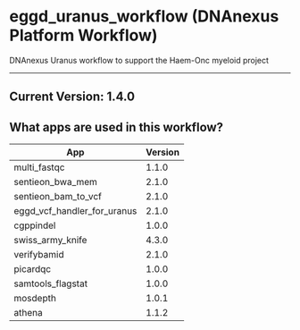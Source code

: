 # eggd_uranus_workflow (DNAnexus Platform Workflow)
DNAnexus Uranus workflow to support the Haem-Onc myeloid project

-------

## Current Version: 1.4.0

## What apps are used in this workflow?

|  App 	| Version  	|
|---	|---	|
|multi_fastqc       |1.1.0|
|sentieon_bwa_mem   |2.1.0|
|sentieon_bam_to_vcf|2.1.0|_
|eggd_vcf_handler_for_uranus|2.1.0|
|cgppindel          |1.0.0|
|swiss_army_knife	|4.3.0|
|verifybamid        |2.1.0|
|picardqc           |1.0.0|
|samtools_flagstat  |1.0.0|
|mosdepth           |1.0.1|
|athena             |1.1.2|
